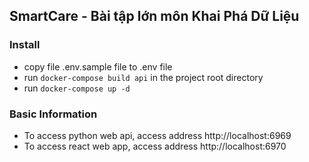 ## SmartCare - Bài tập lớn môn Khai Phá Dữ Liệu

### Install
- copy file .env.sample file to .env file
- run `docker-compose build api` in the project root directory
- run `docker-compose up -d`

### Basic Information
- To access python web api, access address http://localhost:6969
- To access react web app, access address http://localhost:6970
